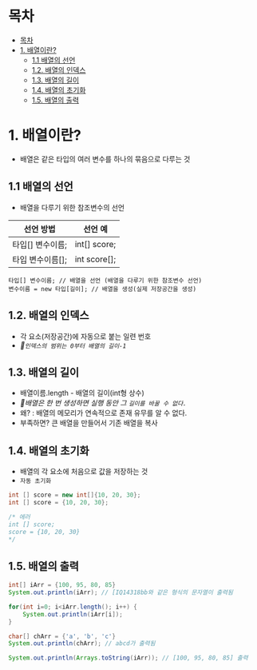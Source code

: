 # 목차
- [목차](#목차)
- [1. 배열이란?](#1-배열이란)
  - [1.1 배열의 선언](#11-배열의-선언)
  - [1.2. 배열의 인덱스](#12-배열의-인덱스)
  - [1.3. 배열의 길이](#13-배열의-길이)
  - [1.4. 배열의 초기화](#14-배열의-초기화)
  - [1.5. 배열의 출력](#15-배열의-출력)

# 1. 배열이란?
- 배열은 같은 타입의 여러 변수를 하나의 묶음으로 다루는 것

## 1.1 배열의 선언
- 배열을 다루기 위한 참조변수의 선언

|선언 방법|선언 예|
|:-:|:-:|
타입[] 변수이름;| int[] score;
타입 변수이름[];| int score[];

```
타입[] 변수이름; // 배열을 선언 (배열을 다루기 위한 참조변수 선언)
변수이름 = new 타입[길이]; // 배열을 생성(실제 저장공간을 생성)
```

## 1.2. 배열의 인덱스
- 각 요소(저장공간)에 자동으로 붙는 일련 번호
- _📌`인덱스의 범위는 0부터 배열의 길이-1`_


## 1.3. 배열의 길이
- 배열이름.length - 배열의 길이(int형 상수)
- _📌배열은 한 번 생성하면 실행 동안 그 `길이를 바꿀 수 없다.`_
- 왜? : 배열의 메모리가 연속적으로 존재 유무를 알 수 없다.
- 부족하면? 큰 배열을 만들어서 기존 배열을 복사


## 1.4. 배열의 초기화
- 배열의 각 요소에 처음으로 값을 저장하는 것
- `자동 초기화`

```java
int [] score = new int[]{10, 20, 30};
int [] score = {10, 20, 30};

/* 에러
int [] score;  
score = {10, 20, 30}
*/ 
```

## 1.5. 배열의 출력
```java
int[] iArr = {100, 95, 80, 85}
System.out.println(iArr); // [IQ14318bb와 같은 형식의 문자열이 출력됨

for(int i=0; i<iArr.length(); i++) {
    System.out.println(iArr[i]);
}

char[] chArr = {'a', 'b', 'c'} 
System.out.println(chArr); // abcd가 출력됨

System.out.println(Arrays.toString(iArr)); // [100, 95, 80, 85] 출력
```
